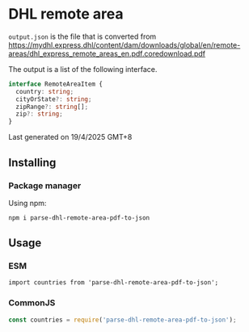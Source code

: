 # DHL remote area
`output.json` is the file that is converted from https://mydhl.express.dhl/content/dam/downloads/global/en/remote-areas/dhl_express_remote_areas_en.pdf.coredownload.pdf

The output is a list of the following interface.


```typescript
interface RemoteAreaItem {
  country: string;
  cityOrState?: string;
  zipRange?: string[];
  zip?: string;
}
```

Last generated on 19/4/2025 GMT+8

## Installing

### Package manager

Using npm:

```bash
npm i parse-dhl-remote-area-pdf-to-json
```


## Usage

### ESM
```ecmascript 6
import countries from 'parse-dhl-remote-area-pdf-to-json';
```

### CommonJS

```js
const countries = require('parse-dhl-remote-area-pdf-to-json');
```